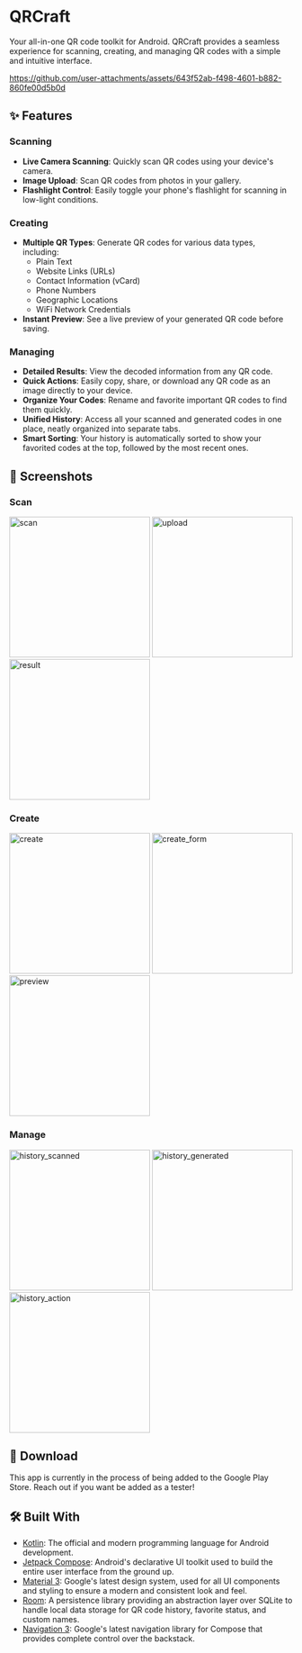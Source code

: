 # QRCraft

Your all-in-one QR code toolkit for Android. QRCraft provides a seamless experience for scanning, creating, and managing QR codes with a simple and intuitive interface.

https://github.com/user-attachments/assets/643f52ab-f498-4601-b882-860fe00d5b0d

## ✨ Features

### Scanning

- **Live Camera Scanning**: Quickly scan QR codes using your device's camera.
- **Image Upload**: Scan QR codes from photos in your gallery.
- **Flashlight Control**: Easily toggle your phone's flashlight for scanning in low-light conditions.

### Creating
- **Multiple QR Types**: Generate QR codes for various data types, including:
  - Plain Text
  - Website Links (URLs)
  - Contact Information (vCard)
  - Phone Numbers
  - Geographic Locations
  - WiFi Network Credentials
- **Instant Preview**: See a live preview of your generated QR code before saving.

### Managing
- **Detailed Results**: View the decoded information from any QR code.
- **Quick Actions**: Easily copy, share, or download any QR code as an image directly to your device.
- **Organize Your Codes**: Rename and favorite important QR codes to find them quickly.
- **Unified History**: Access all your scanned and generated codes in one place, neatly organized into separate tabs.
- **Smart Sorting**: Your history is automatically sorted to show your favorited codes at the top, followed by the most recent ones.

## 📸 Screenshots

### Scan

<img width="250" alt="scan" src="https://github.com/user-attachments/assets/d9d6d8e5-9d93-41de-9f41-da875d9a22b6" />
<img width="250" alt="upload" src="https://github.com/user-attachments/assets/d8f5a743-6941-4056-a42c-4e4c636593d5" />
<img width="250" alt="result" src="https://github.com/user-attachments/assets/fdfc0544-0ef0-4198-96f4-e28dd44a875d" />

### Create

<img width="250" alt="create" src="https://github.com/user-attachments/assets/e0e91110-da10-479a-9f4e-b1374933feee" />
<img width="250" alt="create_form" src="https://github.com/user-attachments/assets/13b53a6d-2b5f-4476-9f91-5546730aa3ac" />
<img width="250" alt="preview" src="https://github.com/user-attachments/assets/d34d49c1-6051-4bc4-aa05-6b3396075b0c" />

### Manage

<img width="250" alt="history_scanned" src="https://github.com/user-attachments/assets/2948153a-1b15-4da1-b09f-a646d8b1fa78" />
<img width="250" alt="history_generated" src="https://github.com/user-attachments/assets/a856d38b-8079-4b62-a6e4-4a1f66a6c01a" />
<img width="250" alt="history_action" src="https://github.com/user-attachments/assets/d437e698-b530-44aa-850e-4be6fdf84ca4" />

## 🚀 Download

This app is currently in the process of being added to the Google Play Store. Reach out if you want be added as a tester!

## 🛠️ Built With

- [Kotlin](https://kotlinlang.org/): The official and modern programming language for Android development.
- [Jetpack Compose](https://developer.android.com/compose): Android's declarative UI toolkit used to build the entire user interface from the ground up.
- [Material 3](https://m3.material.io/): Google's latest design system, used for all UI components and styling to ensure a modern and consistent look and feel.
- [Room](https://developer.android.com/training/data-storage/room): A persistence library providing an abstraction layer over SQLite to handle local data storage for QR code history, favorite status, and custom names.
- [Navigation 3](https://developer.android.com/guide/navigation/navigation-3): Google's latest navigation library for Compose that provides complete control over the backstack.

